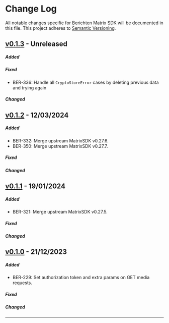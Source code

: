 # Change Log
All notable changes specific for Berichten Matrix SDK will be documented in this file.
This project adheres to [Semantic Versioning](http://semver.org/).

## [v0.1.3] - Unreleased
##### Added

##### Fixed
- BER-336: Handle all `CryptoStoreError` cases by deleting previous data and trying again

##### Changed

## [v0.1.2] - 12/03/2024
##### Added
- BER-332: Merge upstream MatrixSDK v0.27.6. 
- BER-350: Merge upstream MatrixSDK v0.27.7. 

##### Fixed

##### Changed

## [v0.1.1] - 19/01/2024
##### Added
- BER-321: Merge upstream MatrixSDK v0.27.5. 

##### Fixed

##### Changed

## [v0.1.0] - 21/12/2023
##### Added
- BER-229: Set authorization token and extra params on GET media requests.

##### Fixed

##### Changed

---

[v0.1.3]: https://github.com/nedap/matrix-ios-sdk/compare/nedap/0.1.2...nedap/0.1.3
[v0.1.2]: https://github.com/nedap/matrix-ios-sdk/compare/nedap/0.1.1...nedap/0.1.2
[v0.1.1]: https://github.com/nedap/matrix-ios-sdk/compare/nedap/0.1.0...nedap/0.1.1
[v0.1.0]: https://github.com/nedap/matrix-ios-sdk/compare/nedap/0.1.0...nedap/0.1.0

